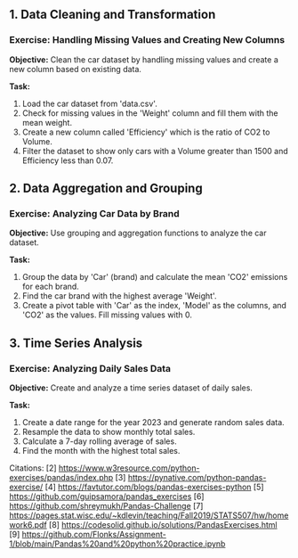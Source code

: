 ## 1. Data Cleaning and Transformation

### Exercise: Handling Missing Values and Creating New Columns

**Objective:** Clean the car dataset by handling missing values and create a new column based on existing data.

**Task:**
1. Load the car dataset from 'data.csv'.
2. Check for missing values in the 'Weight' column and fill them with the mean weight.
3. Create a new column called 'Efficiency' which is the ratio of CO2 to Volume.
4. Filter the dataset to show only cars with a Volume greater than 1500 and Efficiency less than 0.07.

## 2. Data Aggregation and Grouping

### Exercise: Analyzing Car Data by Brand

**Objective:** Use grouping and aggregation functions to analyze the car dataset.

**Task:**
1. Group the data by 'Car' (brand) and calculate the mean 'CO2' emissions for each brand.
2. Find the car brand with the highest average 'Weight'.
3. Create a pivot table with 'Car' as the index, 'Model' as the columns, and 'CO2' as the values. Fill missing values with 0.

## 3. Time Series Analysis

### Exercise: Analyzing Daily Sales Data

**Objective:** Create and analyze a time series dataset of daily sales.

**Task:**
1. Create a date range for the year 2023 and generate random sales data.
2. Resample the data to show monthly total sales.
3. Calculate a 7-day rolling average of sales.
4. Find the month with the highest total sales.

Citations:
[2] https://www.w3resource.com/python-exercises/pandas/index.php
[3] https://pynative.com/python-pandas-exercise/
[4] https://favtutor.com/blogs/pandas-exercises-python
[5] https://github.com/guipsamora/pandas_exercises
[6] https://github.com/shreymukh/Pandas-Challenge
[7] https://pages.stat.wisc.edu/~kdlevin/teaching/Fall2019/STATS507/hw/homework6.pdf
[8] https://codesolid.github.io/solutions/PandasExercises.html
[9] https://github.com/Flonks/Assignment-1/blob/main/Pandas%20and%20python%20practice.ipynb